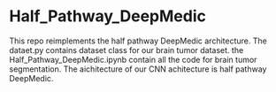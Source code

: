 # Half_Pathway_DeepMedic
This repo reimplements the half pathway DeepMedic architecture. The dataet.py contains dataset class for our brain tumor dataset. the Half_Pathway_DeepMedic.ipynb contain all the code for brain tumor segmentation. The aichitecture of our CNN achitecture is half pathway DeepMedic.
